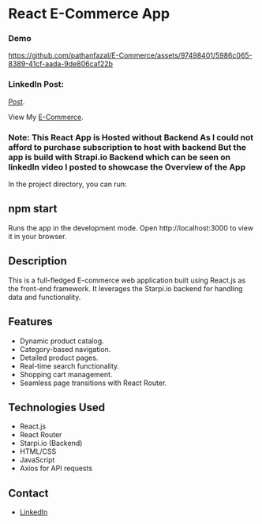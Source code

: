 # React E-Commerce App
### Demo 

https://github.com/pathanfazal/E-Commerce/assets/97498401/5986c065-8389-41cf-aada-9de806caf22b

### LinkedIn Post:
[Post](https://www.linkedin.com/posts/fazal-pathan_reactjs-ecommerce-webdevelopment-activity-7117206546291261440-yyyf?utm_source=share&utm_medium=member_desktop).

View My [E-Commerce](https://fazalpathan.netlify.app/).
### Note: This React App is Hosted without Backend As I could not afford to purchase subscription to host with backend But the app is build with Strapi.io Backend which can be seen on linkedIn video I posted to showcase the Overview of the App

In the project directory, you can run:

## npm start
Runs the app in the development mode.
Open http://localhost:3000 to view it in your browser.

## Description

This is a full-fledged E-commerce web application built using React.js as the front-end framework. It leverages the Starpi.io backend for handling data and functionality.

## Features

- Dynamic product catalog.
- Category-based navigation.
- Detailed product pages.
- Real-time search functionality.
- Shopping cart management.
- Seamless page transitions with React Router.

## Technologies Used

- React.js
- React Router
- Starpi.io (Backend)
- HTML/CSS
- JavaScript
- Axios for API requests

## Contact

- [LinkedIn](https://www.linkedin.com/in/fazal-pathan/)
